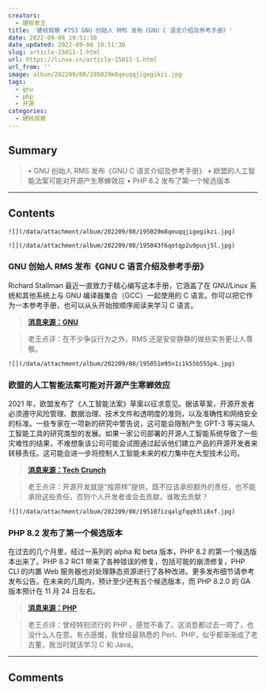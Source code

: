```yaml
---
creators:
  - 硬核老王
title: '硬核观察 #753 GNU 创始人 RMS 发布《GNU C 语言介绍及参考手册》'
date: 2022-09-08 19:51:30
date_updated: 2022-09-08 19:51:30
slug: article-15011-1.html
url: https://linux.cn/article-15011-1.html
url_from: ''
image: album/202209/08/195029m8qeuqqjigegikzi.jpg
tags:
  - gnu
  - php
  - 开源
categories:
  - 硬核观察
---
```


## Summary

> • GNU 创始人 RMS 发布《GNU C 语言介绍及参考手册》 • 欧盟的人工智能法案可能对开源产生寒蝉效应 • PHP 8.2 发布了第一个候选版本

***

<!-- more -->

## Contents

`![](/data/attachment/album/202209/08/195029m8qeuqqjigegikzi.jpg)`

`![](/data/attachment/album/202209/08/195043f6qotqp2u9pusj5l.jpg)`

### GNU 创始人 RMS 发布《GNU C 语言介绍及参考手册》

Richard Stallman 最近一直致力于精心编写这本手册，它涵盖了在 GNU/Linux 系统和其他系统上与 GNU 编译器集合（GCC）一起使用的 C 语言。你可以把它作为一本参考手册，也可以从头开始按顺序阅读来学习 C 语言。

> 
> **[消息来源：GNU](https://lists.gnu.org/archive/html/info-gnu/2022-09/msg00005.html)**
> 
> 
> 

> 
> 老王点评：在不少争议行为之外，RMS 还是安安静静的做些实务更让人尊敬。
> 
> 
> 

`![](/data/attachment/album/202209/08/195051m95n1i1k55b555pk.jpg)`

### 欧盟的人工智能法案可能对开源产生寒蝉效应

2021 年，欧盟发布了《人工智能法案》草案以征求意见。据该草案，开源开发者必须遵守风险管理、数据治理、技术文件和透明度的准则，以及准确性和网络安全的标准。一些专家在一项新的研究中警告说，这可能会限制产生 GPT-3 等尖端人工智能工具的研究类型的发展。如果一家公司部署的开源人工智能系统导致了一些灾难性的结果，不难想象该公司可能会试图通过起诉他们建立产品的开源开发者来转移责任。这可能会进一步将控制人工智能未来的权力集中在大型技术公司。

> 
> **[消息来源：Tech Crunch](https://techcrunch.com/2022/09/06/the-eus-ai-act-could-have-a-chilling-effect-on-open-source-efforts-experts-warn/)**
> 
> 
> 

> 
> 老王点评：开源开发就是“按原样”提供，既不应该承担额外的责任，也不能承担这些责任，否则个人开发者谁会去贡献，谁敢去贡献？
> 
> 
> 

`![](/data/attachment/album/202209/08/195107izqalgfqq93li8xf.jpg)`

### PHP 8.2 发布了第一个候选版本

在过去的几个月里，经过一系列的 alpha 和 beta 版本，PHP 8.2 的第一个候选版本出来了。PHP 8.2 RC1 带来了各种错误的修复，包括可能的崩溃修复，PHP CLI 的内置 Web 服务器也对处理静态资源进行了各种改进。更多发布细节请参考发布公告。在未来的几周内，预计至少还有五个候选版本，而 PHP 8.2.0 的 GA 版本预计在 11 月 24 日左右。

> 
> **[消息来源：PHP](https://www.php.net/archive/2022.php#2022-09-01-4)**
> 
> 
> 

> 
> 老王点评：曾经特别流行的 PHP ，感觉不香了。这消息都过去一周了，也没什么人在意。有点感慨，我曾经最熟悉的 Perl、PHP，似乎都渐渐成了老古董，我当时就该学习 C 和 Java。
> 
> 
>

***

## Comments
